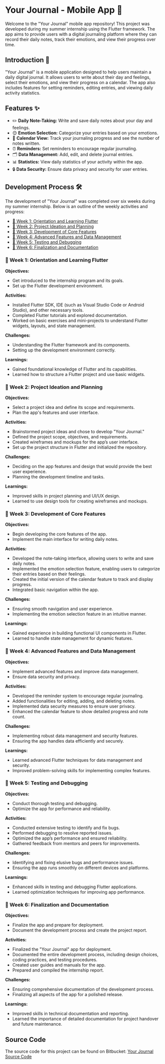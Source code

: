 # Your Journal - Mobile App 📓

Welcome to the "Your Journal" mobile app repository! This project was developed during my summer internship using the Flutter framework. The app aims to provide users with a digital journaling platform where they can record their daily notes, track their emotions, and view their progress over time.

## Introduction 🌟
"Your Journal" is a mobile application designed to help users maintain a daily digital journal. It allows users to write about their day and feelings, select their emotions, and view their progress on a calendar. The app also includes features for setting reminders, editing entries, and viewing daily activity statistics.

## Features ✨
- ✏️ **Daily Note-Taking:** Write and save daily notes about your day and feelings.
- 😊 **Emotion Selection:** Categorize your entries based on your emotions.
- 📅 **Calendar View:** Track your journaling progress and see the number of notes written.
- ⏰ **Reminders:** Set reminders to encourage regular journaling.
- 🗂️ **Data Management:** Add, edit, and delete journal entries.
- 📊 **Statistics:** View daily statistics of your activity within the app.
- 🔒 **Data Security:** Ensure data privacy and security for user entries.
  
## Development Process 🛠️
The development of "Your Journal" was completed over six weeks during my summer internship. Below is an outline of the weekly activities and progress:
- [📅 Week 1: Orientation and Learning Flutter](#week-1-orientation-and-learning-flutter)
- [📅 Week 2: Project Ideation and Planning](#week-2-project-ideation-and-planning)
- [📅 Week 3: Development of Core Features](#week-3-development-of-core-features)
- [📅 Week 4: Advanced Features and Data Management](#week-4-advanced-features-and-data-management)
- [📅 Week 5: Testing and Debugging](#week-5-testing-and-debugging)
- [📅 Week 6: Finalization and Documentation](#week-6-finalization-and-documentation)

### 📅 Week 1: Orientation and Learning Flutter
**Objectives:**
- Get introduced to the internship program and its goals.
- Set up the Flutter development environment.

**Activities:**
- Installed Flutter SDK, IDE (such as Visual Studio Code or Android Studio), and other necessary tools.
- Completed Flutter tutorials and explored documentation.
- Worked on basic exercises and mini-projects to understand Flutter widgets, layouts, and state management.

**Challenges:**
- Understanding the Flutter framework and its components.
- Setting up the development environment correctly.

**Learnings:**
- Gained foundational knowledge of Flutter and its capabilities.
- Learned how to structure a Flutter project and use basic widgets.

### 📅 Week 2: Project Ideation and Planning
**Objectives:**
- Select a project idea and define its scope and requirements.
- Plan the app's features and user interface.

**Activities:**
- Brainstormed project ideas and chose to develop "Your Journal."
- Defined the project scope, objectives, and requirements.
- Created wireframes and mockups for the app’s user interface.
- Set up the project structure in Flutter and initialized the repository.

**Challenges:**
- Deciding on the app features and design that would provide the best user experience.
- Planning the development timeline and tasks.

**Learnings:**
- Improved skills in project planning and UI/UX design.
- Learned to use design tools for creating wireframes and mockups.

### 📅 Week 3: Development of Core Features
**Objectives:**
- Begin developing the core features of the app.
- Implement the main interface for writing daily notes.

**Activities:**
- Developed the note-taking interface, allowing users to write and save daily notes.
- Implemented the emotion selection feature, enabling users to categorize their entries based on their feelings.
- Created the initial version of the calendar feature to track and display progress.
- Integrated basic navigation within the app.

**Challenges:**
- Ensuring smooth navigation and user experience.
- Implementing the emotion selection feature in an intuitive manner.

**Learnings:**
- Gained experience in building functional UI components in Flutter.
- Learned to handle state management for dynamic features.

### 📅 Week 4: Advanced Features and Data Management
**Objectives:**
- Implement advanced features and improve data management.
- Ensure data security and privacy.

**Activities:**
- Developed the reminder system to encourage regular journaling.
- Added functionalities for editing, adding, and deleting notes.
- Implemented data security measures to ensure user privacy.
- Enhanced the calendar feature to show detailed progress and note count.

**Challenges:**
- Implementing robust data management and security features.
- Ensuring the app handles data efficiently and securely.

**Learnings:**
- Learned advanced Flutter techniques for data management and security.
- Improved problem-solving skills for implementing complex features.

### 📅 Week 5: Testing and Debugging
**Objectives:**
- Conduct thorough testing and debugging.
- Optimize the app for performance and reliability.

**Activities:**
- Conducted extensive testing to identify and fix bugs.
- Performed debugging to resolve reported issues.
- Optimized the app’s performance and ensured reliability.
- Gathered feedback from mentors and peers for improvements.

**Challenges:**
- Identifying and fixing elusive bugs and performance issues.
- Ensuring the app runs smoothly on different devices and platforms.

**Learnings:**
- Enhanced skills in testing and debugging Flutter applications.
- Learned optimization techniques for improving app performance.

### 📅 Week 6: Finalization and Documentation
**Objectives:**
- Finalize the app and prepare for deployment.
- Document the development process and create the project report.

**Activities:**
- Finalized the "Your Journal" app for deployment.
- Documented the entire development process, including design choices, coding practices, and testing procedures.
- Created user guides and manuals for the app.
- Prepared and compiled the internship report.

**Challenges:**
- Ensuring comprehensive documentation of the development process.
- Finalizing all aspects of the app for a polished release.

**Learnings:**
- Improved skills in technical documentation and reporting.
- Learned the importance of detailed documentation for project handover and future maintenance.

## Source Code
The source code for this project can be found on Bitbucket: [Your Journal Source Code](https://bitbucket.org/work95/your-journal/src/main/)
